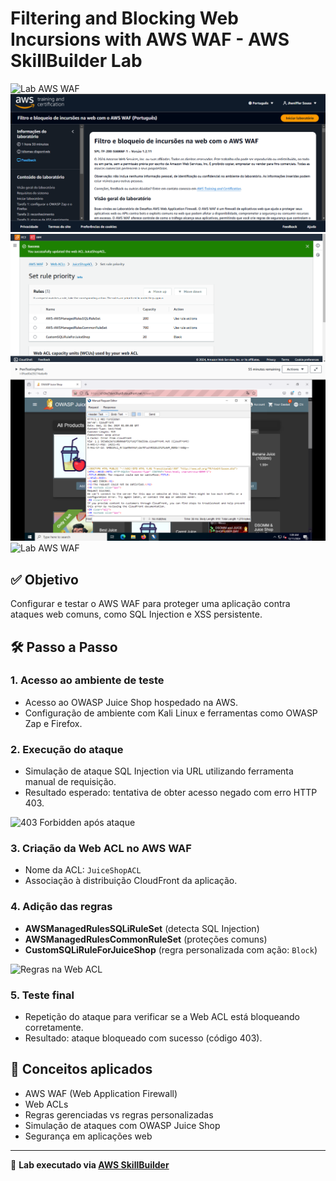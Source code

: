 # Filtering and Blocking Web Incursions with AWS WAF - AWS SkillBuilder Lab

![Lab AWS WAF](arquitetura-lab-waf.png)
![Lab AWS WAF](visaogeral-lab.png)
![Lab AWS WAF](managed-rules.png)
![Lab AWS WAF](request-blocked.png)
![Lab AWS WAF](completed-lab.png)

## ✅ Objetivo

Configurar e testar o AWS WAF para proteger uma aplicação contra ataques web comuns, como SQL Injection e XSS persistente.

## 🛠️ Passo a Passo

### 1. Acesso ao ambiente de teste
- Acesso ao OWASP Juice Shop hospedado na AWS.
- Configuração de ambiente com Kali Linux e ferramentas como OWASP Zap e Firefox.

### 2. Execução do ataque
- Simulação de ataque SQL Injection via URL utilizando ferramenta manual de requisição.
- Resultado esperado: tentativa de obter acesso negado com erro HTTP 403.

![403 Forbidden após ataque](./waf-403-response.png)

### 3. Criação da Web ACL no AWS WAF
- Nome da ACL: `JuiceShopACL`
- Associação à distribuição CloudFront da aplicação.

### 4. Adição das regras
- **AWSManagedRulesSQLiRuleSet** (detecta SQL Injection)
- **AWSManagedRulesCommonRuleSet** (proteções comuns)
- **CustomSQLiRuleForJuiceShop** (regra personalizada com ação: `Block`)

![Regras na Web ACL](./waf-rule-priority.png)

### 5. Teste final
- Repetição do ataque para verificar se a Web ACL está bloqueando corretamente.
- Resultado: ataque bloqueado com sucesso (código 403).

## 🧠 Conceitos aplicados

- AWS WAF (Web Application Firewall)
- Web ACLs
- Regras gerenciadas vs regras personalizadas
- Simulação de ataques com OWASP Juice Shop
- Segurança em aplicações web

---

🔐 **Lab executado via [AWS SkillBuilder](https://skillbuilder.aws)**


